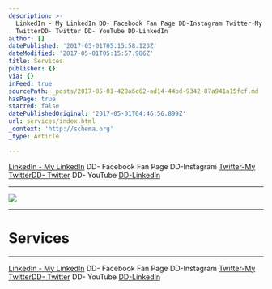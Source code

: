 ```yaml
---
description: >-
  LinkedIn - My LinkedIn DD- Facebook Fan Page DD-Instagram Twitter-My
  TwitterDD- Twitter DD- YouTube DD-LinkedIn
author: []
datePublished: '2017-05-01T05:15:58.123Z'
dateModified: '2017-05-01T05:15:57.986Z'
title: Services
publisher: {}
via: {}
inFeed: true
sourcePath: _posts/2017-05-01-428a6c62-ad14-44bd-9342-87a941a15fcf.md
hasPage: true
starred: false
datePublishedOriginal: '2017-05-01T04:46:56.899Z'
url: services/index.html
_context: 'http://schema.org'
_type: Article

---
```

[LinkedIn - My LinkedIn][0] DD- Facebook Fan Page DD-Instagram [Twitter-My Twitter][1][DD- Twitter][2] DD- YouTube [DD-LinkedIn][3]

---

![](https://the-grid-user-content.s3-us-west-2.amazonaws.com/4ff9a90c-b372-4e5c-9713-aa52ff95390e.png)

---

# Services

---

[LinkedIn - My LinkedIn][0] DD- Facebook Fan Page DD-Instagram [Twitter-My Twitter][1][DD- Twitter][2] DD- YouTube [DD-LinkedIn][3]

[0]: https://www.linkedin.com/in/paul-larsen-a5bb461 "LinkedIn - Paul Larsen"
[1]: http://PaulLarsen5/ "Twitter - My Twitter"
[2]: http://DesmondDavidLLC/ "Desmond David LLC's - Twitter"
[3]: http://www.linkedin.com/company/desmond-david "LinkedIn - Desmond David, LLC"
